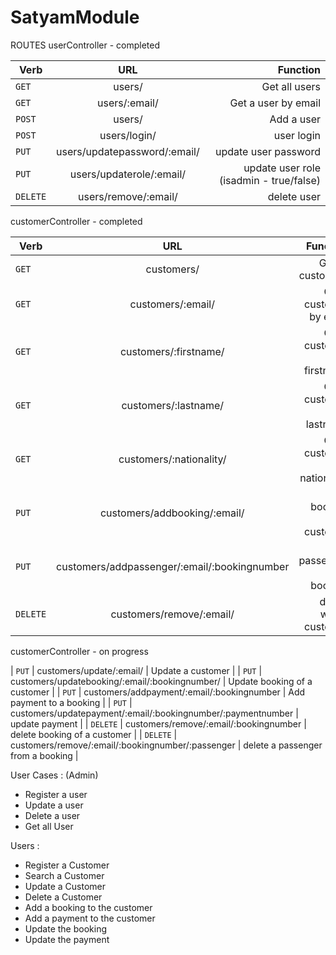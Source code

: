 # SatyamModule

ROUTES
userController - completed

| Verb     | URL                                         | Function                                   |
| -------- |:-------------------------------------------:| ------------------------------------------:|
| `GET`    | users/                                      | Get all users                              |
| `GET`    | users/:email/                               | Get a user by email                        |
| `POST`   | users/                                      | Add a user                                 |
| `POST`   | users/login/                                | user login                                 |
| `PUT`    | users/updatepassword/:email/                | update user password                       |
| `PUT`    | users/updaterole/:email/                    | update user role (isadmin - true/false)    |
| `DELETE` | users/remove/:email/                        | delete user                                |

customerController - completed

| Verb     | URL                                                | Function                            |
| -------- |:--------------------------------------------------:| -----------------------------------:|
| `GET`    | customers/                                         | Get all customers                   |
| `GET`    | customers/:email/                                  | Get a customer by email             |
| `GET`    | customers/:firstname/                              | Get a customer by firstname         |
| `GET`    | customers/:lastname/                               | Get a customer by lastname          |
| `GET`    | customers/:nationality/                            | Get a customer by nationality       |
| `PUT`    | customers/addbooking/:email/                       | Add booking to a customer           |
| `PUT`    | customers/addpassenger/:email/:bookingnumber       | Add passenger to a booking          |
| `DELETE` | customers/remove/:email/                           | delete whole customer               |

customerController - on progress

| `PUT`    | customers/update/:email/                           | Update a customer                   |
| `PUT`    | customers/updatebooking/:email/:bookingnumber/     | Update booking of a customer        |
| `PUT`    | customers/addpayment/:email/:bookingnumber         | Add payment to a booking            |
| `PUT`    | customers/updatepayment/:email/:bookingnumber/:paymentnumber | update payment            |
| `DELETE` | customers/remove/:email/:bookingnumber             | delete booking of a customer        |
| `DELETE` | customers/remove/:email/:bookingnumber/:passenger  | delete a passenger from a booking   |


User Cases : (Admin)
- Register a user
- Update a user
- Delete a user
- Get all User

Users : 
- Register a Customer
- Search a Customer
- Update a Customer
- Delete a Customer
- Add a booking to the customer
- Add a payment to the customer
- Update the booking 
- Update the payment
